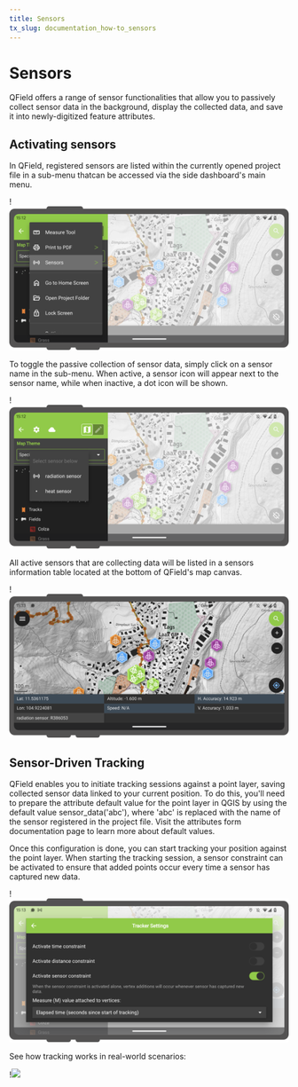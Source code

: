 ```yaml
---
title: Sensors
tx_slug: documentation_how-to_sensors
---
```


# Sensors

QField offers a range of sensor functionalities that allow you to passively collect sensor data in the background,
display the collected data, and save it into newly-digitized feature attributes.

## Activating sensors

In QField, registered sensors are listed within the currently opened project file in a sub-menu thatcan be
accessed via the side dashboard's main menu.

!![](../assets/images/main_menu_sensors.png)

To toggle the passive collection of sensor data, simply click on a sensor name in the sub-menu. When active,
a sensor icon will appear next to the sensor name, while when inactive, a dot icon will be shown.

!![](../assets/images/sensors_menu.png)

All active sensors that are collecting data will be listed in a sensors information table located at the bottom
of QField's map canvas.

!![](../assets/images/sensors_information_panel.png)

## Sensor-Driven Tracking

QField enables you to initiate tracking sessions against a point layer, saving collected sensor data linked to
your current position. To do this, you'll need to prepare the attribute default value for the point layer in QGIS by
using the default value sensor_data('abc'), where 'abc' is replaced with the name of the sensor registered in the
project file. Visit the attributes form documentation page to learn more about default values.

Once this configuration is done, you can start tracking your position against the point layer. When starting the
tracking session, a sensor constraint can be activated to ensure that added points occur every time a sensor has
captured new data.

!![](../assets/images/sensors_tracker_constraint.png)

See how tracking works in real-world scenarios:

!![](../assets/videos/sensors.webp,250px)
